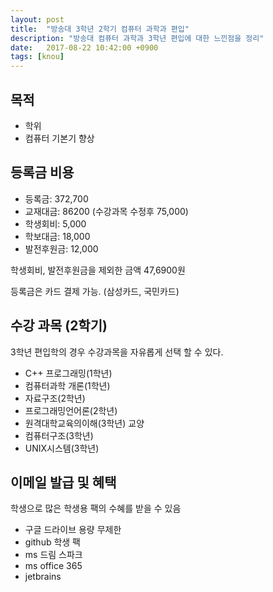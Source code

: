 ```yaml
---
layout: post
title:  "방송대 3학년 2학기 컴퓨터 과학과 편입"
description: "방송대 컴퓨터 과학과 3학년 편입에 대한 느낀점을 정리"
date:   2017-08-22 10:42:00 +0900
tags: [knou]
---
```


## 목적

- 학위
- 컴퓨터 기본기 향상

## 등록금 비용

- 등록금: 372,700
- 교재대금: 86200 (수강과목 수정후 75,000)
- 학생회비: 5,000
- 학보대금: 18,000
- 발전후원금: 12,000

학생회비, 발전후원금을 제외한 금액 47,6900원

등록금은 카드 결제 가능. (삼성카드, 국민카드)

## 수강 과목 (2학기)

3학년 편입학의 경우 수강과목을 자유롭게 선택 할 수 있다.

- C++ 프로그래밍(1학년)
- 컴퓨터과학 개론(1학년)
- 자료구조(2학년)
- 프로그래밍언어론(2학년)
- 원격대학교육의이해(3학년) 교양
- 컴퓨터구조(3학년)
- UNIX시스템(3학년)

## 이메일 발급 및 혜택

학생으로 많은 학생용 팩의 수혜를 받을 수 있음

- 구글 드라이브 용량 무제한
- github 학생 팩
- ms 드림 스파크
- ms office 365
- jetbrains